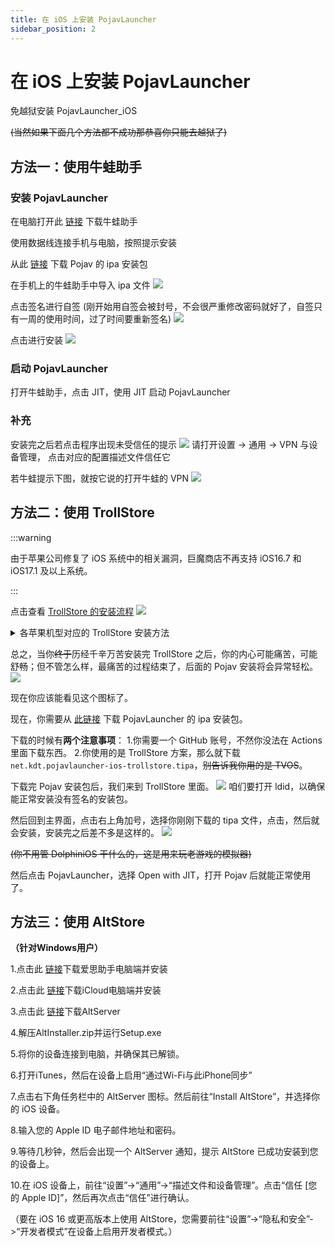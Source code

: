 ```yaml
---
title: 在 iOS 上安装 PojavLauncher
sidebar_position: 2
---
```


# 在 iOS 上安装 PojavLauncher

免越狱安装 PojavLauncher_iOS

~~(当然如果下面几个方法都不成功那恭喜你只能去越狱了)~~

## 方法一：使用牛蛙助手

### 安装 PojavLauncher

在电脑打开此 [链接](https://ios222.com/) 下载牛蛙助手

使用数据线连接手机与电脑，按照提示安装

从此 [链接](https://github.com/PojavLauncherTeam/PojavLauncher_iOS/releases) 下载 Pojav 的 ipa 安装包

在手机上的牛蛙助手中导入 ipa 文件
![](../_images/1.PNG)

点击签名进行自签 (刚开始用自签会被封号，不会很严重修改密码就好了，自签只有一周的使用时间，过了时间要重新签名)
![](../_images/2.PNG)

点击进行安装
![](../_images/3.PNG)

### 启动 PojavLauncher

打开牛蛙助手，点击 JIT，使用 JIT 启动 PojavLauncher

### 补充

安装完之后若点击程序出现未受信任的提示
![](../_images/trollstone_i.png)
请打开设置 → 通用 → VPN 与设备管理，
点击对应的配置描述文件信任它

若牛蛙提示下图，就按它说的打开牛蛙的 VPN
![](../_images/4.PNG)

## 方法二：使用 TrollStore

:::warning

由于苹果公司修复了 iOS 系统中的相关漏洞，巨魔商店不再支持 iOS16.7 和 iOS17.1 及以上系统。

:::

点击查看 [TrollStore 的安装流程](https://ios.cfw.guide/installing-trollstore/)
![](../_images/trollstone_v.png)

<details>
  <summary>各苹果机型对应的 TrollStore 安装方法</summary>

安装 TrollStore 的方法因设备而异，这里简单分类了 TrollStore 的辅助工具。(iOS 版本号和 iPadOS 版本号按照相同版本号计算)

如果你是：

- iOS14-beta2～iOS14.8.1 的系统 (A8～A11 处理器)
- iOS15.5 系统 (A9～A11 处理器)
- iOS15.6 beta4～iOS15.6.1(A9～A11 处理器)
- iOS15.7～iOS15.8.2(A9～A17，M1～M2 处理器)
- iOS16 beta1～beta3(A9～A11 处理器)
- iOS16 beta4～iOS16.6.1(A9 以上，M1～M2 处理器)
- iOS17 beta1～beta4(A9～A11 处理器)

那么 [点此查看](https://ios.cfw.guide/installing-trollstore-trollinstallerx/) TrollInstallerX 的安装方法。
**(非常之复杂，怕麻烦的，没电脑的，没有苹果官方 Type C 转 Lighting 或者 C2C 的线的，但是又只能用这个方法安装 TrollStore 的劝退)**

如果你是：

- iOS14-beta2～iOS14.8.1 的系统 (A12 以上，M1～M2 处理器)
- iOS15～iOS15.5 beta4(A8 以上，M1～M2 处理器)
- iOS15.5 系统 (A12 以上，M1～M2 处理器)
- iOS15.6 beta4～iOS15.6.1(A12 以上，M1～M2 处理器)
- iOS16 beta1～beta3(A12 以上，M1～M2 处理器)

那么复制此链接到你的 Safari 浏览器地址栏
`itms-services://?action=download-manifest&url=https://jailbreaks.app/cdn/plists/TrollHelper.plist`
以此安装 TrollHelperOTA，然后**按顺序**点击 Register Persistence Helper 和 Install TrollStore 即可安装。**(期间可能黑屏或重启。)**

如果你是：

- iOS16.7RC(A9～A11 处理器)
- iOS17 beta5～iOS17.0(A9～A11 处理器)

那么你需要一个**已经越狱了**的苹果设备按照 [这个教程](https://ios.cfw.guide/installing-trollstore-trollhelper/) 使用 TrollHelper 安装 TrollStore。
~~(你手机都越狱了还用 TrollStore 干嘛，直接用其他 ipa/dpkg 包管理安装 Pojav~~

如果你是：

- iOS15.5(A8 处理器)
- iOS15.6 beta4～iOS15.6.1(A8 处理器)

那么 [点此查看](https://ios.cfw.guide/installing-trollstore-trollinstallermdc/) TrollInstallerMDC 的安装方法。
**(较复杂，怕麻烦的，没电脑的，没有苹果官方 Type C 转 Lighting 或者 C2C 的线的，但是又只能用这个方法安装 TrollStore 的劝退)**

如果你是：

- iOS15.7.2～iOS15.8.2(A8 处理器)

那么 [点此查看](https://ios.cfw.guide/installing-trollstore-trollmisaka) TrollMisaka 的安装方法。
**(也挺复杂，怕麻烦的，没电脑的，没有苹果官方 Type C 转 Lighting 或者 C2C 的线的，但是又只能用这个方法安装 TrollStore 的劝退)**

</details>

总之，当你~~终于~~历经千辛万苦安装完 TrollStore 之后，你的内心可能痛苦，可能舒畅；但不管怎么样，最痛苦的过程结束了，后面的 Pojav 安装将会异常轻松。
![](../_images/troll-icon.jpg)

现在你应该能看见这个图标了。

现在，你需要从 [此链接](https://github.com/PojavLauncherTeam/PojavLauncher_iOS/actions) 下载 PojavLauncher 的 ipa 安装包。

下载的时候有**两个注意事项**：
1.你需要一个 GitHub 账号，不然你没法在 Actions 里面下载东西。
2.你使用的是 TrollStore 方案，那么就下载 `net.kdt.pojavlauncher-ios-trollstore.tipa`，~~别告诉我你用的是 TVOS~~。

下载完 Pojav 安装包后，我们来到 TrollStore 里面。
![](../_images/troll-idid.PNG)
咱们要打开 ldid，以确保能正常安装没有签名的安装包。

然后回到主界面，点击右上角加号，选择你刚刚下载的 tipa 文件，点击，然后就会安装，安装完之后差不多是这样的。
![](../_images/troll-ui.PNG)

~~(你不用管 DolphiniOS 干什么的，这是用来玩老游戏的模拟器)~~

然后点击 PojavLauncher，选择 Open with JIT，打开 Pojav 后就能正常使用了。

## 方法三：使用 AltStore

**（针对Windows用户）**

1.点击此 [链接](i4.cn)下载爱思助手电脑端并安装

2.点击此 [链接](https://updates.cdn-apple.com/2020/windows/001-39935-20200911-1A70AA56-F448-11EA-8CC0-99D41950005E/iCloudSetup.exe)下载iCloud电脑端并安装

3.点击此 [链接](https://cdn.altstore.io/file/altstore/altinstaller.zip)下载AltServer

4.解压AltInstaller.zip并运行Setup.exe

5.将你的设备连接到电脑，并确保其已解锁。

6.打开iTunes，然后在设备上启用“通过Wi-Fi与此iPhone同步”

7.点击右下角任务栏中的 AltServer 图标。然后前往“Install AltStore”，并选择你的 iOS 设备。

8.输入您的 Apple ID 电子邮件地址和密码。

9.等待几秒钟，然后会出现一个 AltServer 通知，提示 AltStore 已成功安装到您的设备上。

10.在 iOS 设备上，前往“设置”->“通用”->“描述文件和设备管理”。点击“信任 [您的 Apple ID]”，然后再次点击“信任”进行确认。

（要在 iOS 16 或更高版本上使用 AltStore，您需要前往“设置”->“隐私和安全”->“开发者模式”在设备上启用开发者模式。）
